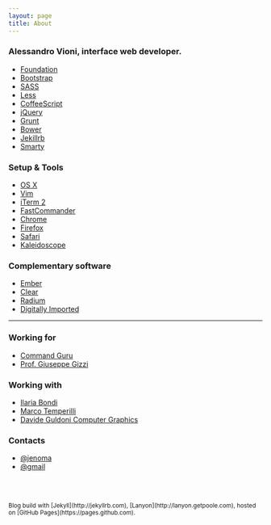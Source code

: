 ```yaml
---
layout: page
title: About
---
```


### Alessandro Vioni, interface web developer.
* [Foundation](http://foundation.zurb.com/)
* [Bootstrap](http://getbootstrap.com/)
* [SASS](http://sass-lang.com/)
* [Less](http://lesscss.org/)
* [CoffeeScript](http://coffeescript.org/)
* [jQuery](http://jquery.com/)
* [Grunt](http://gruntjs.com/)
* [Bower](http://bower.io/)
* [Jekillrb](http://jekyllrb.com/)
* [Smarty](http://www.smarty.net/)

### Setup & Tools
* [OS X](https://www.apple.com/osx/)
* [Vim](http://www.vim.org/)
* [iTerm 2](https://github.com/gnachman/iTerm2)
* [FastCommander](http://osx-fastcommander.appspot.com/)
* [Chrome](https://www.google.com/intl/en/chrome/browser/)
* [Firefox](http://www.mozilla.org/en-US/firefox/new/)
* [Safari](https://www.apple.com/safari/)
* [Kaleidoscope](http://www.kaleidoscopeapp.com/)

### Complementary software
* [Ember](http://realmacsoftware.com/ember)
* [Clear](http://realmacsoftware.com/clear)
* [Radium](http://catpigstudios.com/)
* [Digitally Imported](http://www.di.fm/)

<hr>

### Working for
* [Command Guru](http://www.commandguru.com)
* [Prof. Giuseppe Gizzi](http://www.endoscopy-colon-explorer.com)

### Working with
* [Ilaria Bondi](http://illustrazionianatomiche.com/)
* [Marco Temperilli](http://gallucca.tumblr.com/)
* [Davide Guldoni Computer Graphics](https://vimeo.com/guldoni)


### Contacts
* [@jenoma](https://twitter.com/jenoma)
* [@gmail](mailto:jenoma@gmail.com)

<br><br>

<small>
Blog build with [Jekyll](http://jekyllrb.com), [Lanyon](http://lanyon.getpoole.com), hosted on [GitHub Pages](https://pages.github.com).
</small>
